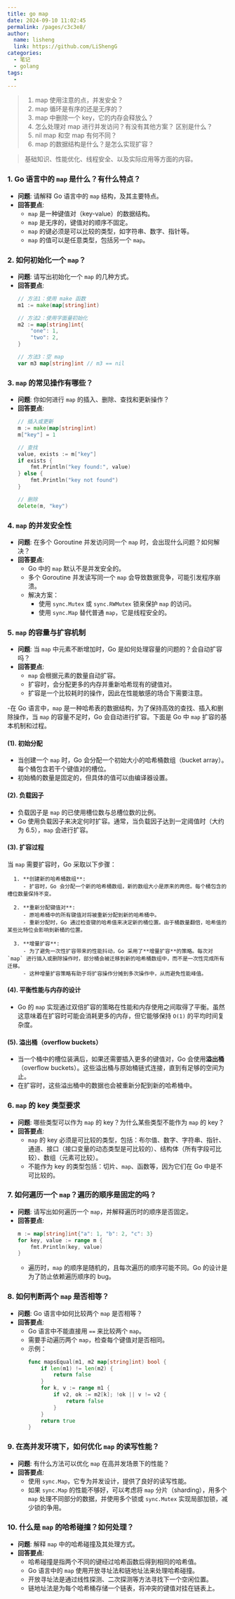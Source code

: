 ```yaml
---
title: go map
date: 2024-09-10 11:02:45
permalink: /pages/c3c3e8/
author: 
  name: lisheng
  link: https://github.com/LiShengG
categories: 
  - 笔记
  - golang
tags: 
  - 
---
```

> 1. map 使用注意的点，并发安全？
> 2. map 循环是有序的还是无序的？
> 3. map 中删除一个 key，它的内存会释放么？
> 4. 怎么处理对 map 进行并发访问？有没有其他方案？ 区别是什么？
> 5. nil map 和空 map 有何不同？
> 6. map 的数据结构是什么？是怎么实现扩容？


> 基础知识、性能优化、线程安全、以及实际应用等方面的内容。

### 1. **Go 语言中的 `map` 是什么？有什么特点？**
   - **问题**: 请解释 Go 语言中的 `map` 结构，及其主要特点。
   - **回答要点**:
     - `map` 是一种键值对（key-value）的数据结构。
     - `map` 是无序的，键值对的顺序不固定。
     - `map` 的键必须是可以比较的类型，如字符串、数字、指针等。
     - `map` 的值可以是任意类型，包括另一个 `map`。

### 2. **如何初始化一个 `map`？**
   - **问题**: 请写出初始化一个 `map` 的几种方式。
   - **回答要点**:
     ```go
     // 方法1：使用 make 函数
     m1 := make(map[string]int)

     // 方法2：使用字面量初始化
     m2 := map[string]int{
         "one": 1,
         "two": 2,
     }

     // 方法3：空 map
     var m3 map[string]int // m3 == nil
     ```

### 3. **`map` 的常见操作有哪些？**
   - **问题**: 你如何进行 `map` 的插入、删除、查找和更新操作？
   - **回答要点**:
     ```go
     // 插入或更新
     m := make(map[string]int)
     m["key"] = 1

     // 查找
     value, exists := m["key"]
     if exists {
         fmt.Println("key found:", value)
     } else {
         fmt.Println("key not found")
     }

     // 删除
     delete(m, "key")
     ```

### 4. **`map` 的并发安全性**
   - **问题**: 在多个 Goroutine 并发访问同一个 `map` 时，会出现什么问题？如何解决？
   - **回答要点**:
     - Go 中的 `map` 默认不是并发安全的。
     - 多个 Goroutine 并发读写同一个 `map` 会导致数据竞争，可能引发程序崩溃。
     - 解决方案：
       - 使用 `sync.Mutex` 或 `sync.RWMutex` 锁来保护 `map` 的访问。
       - 使用 `sync.Map` 替代普通 `map`，它是线程安全的。

### 5. **`map` 的容量与扩容机制**
   - **问题**: 当 `map` 中元素不断增加时，Go 是如何处理容量的问题的？会自动扩容吗？
   - **回答要点**:
     - `map` 会根据元素的数量自动扩容。
     - 扩容时，会分配更多的内存并重新哈希现有的键值对。
     - 扩容是一个比较耗时的操作，因此在性能敏感的场合下需要注意。
   
   -在 Go 语言中，`map` 是一种哈希表的数据结构，为了保持高效的查找、插入和删除操作，当 `map` 的容量不足时，Go 会自动进行扩容。下面是 Go 中 `map` 扩容的基本机制和过程。

#### (1). **初始分配**
- 当创建一个 `map` 时，Go 会分配一个初始大小的哈希桶数组（bucket array）。每个桶包含若干个键值对的槽位。
- 初始桶的数量是固定的，但具体的值可以由编译器设置。

#### (2). **负载因子**
- 负载因子是 `map` 的已使用槽位数与总槽位数的比例。
- Go 使用负载因子来决定何时扩容。通常，当负载因子达到一定阈值时（大约为 6.5），`map` 会进行扩容。

#### (3). **扩容过程**
当 `map` 需要扩容时，Go 采取以下步骤：

      1. **创建新的哈希桶数组**:
         - 扩容时，Go 会分配一个新的哈希桶数组，新的数组大小是原来的两倍。每个桶包含的槽位数量保持不变。
        
      2. **重新分配键值对**:
         - 原哈希桶中的所有键值对将被重新分配到新的哈希桶中。
         - 重新分配时，Go 通过检查键的哈希值来决定新的桶位置。由于桶数量翻倍，哈希值的某些比特位会影响到新桶的位置。

      3. **增量扩容**:
         - 为了避免一次性扩容带来的性能抖动，Go 采用了**增量扩容**的策略。每次对 `map` 进行插入或删除操作时，部分桶会被迁移到新的哈希桶数组中，而不是一次性完成所有迁移。
         - 这种增量扩容策略有助于将扩容操作分摊到多次操作中，从而避免性能峰值。

#### (4). **平衡性能与内存的设计**
- Go 的 `map` 实现通过双倍扩容的策略在性能和内存使用之间取得了平衡。虽然这意味着在扩容时可能会消耗更多的内存，但它能够保持 `O(1)` 的平均时间复杂度。

#### (5). **溢出桶（overflow buckets）**
- 当一个桶中的槽位装满后，如果还需要插入更多的键值对，Go 会使用**溢出桶**（overflow buckets）。这些溢出桶与原始桶链式连接，直到有足够的空间为止。
- 在扩容时，这些溢出桶中的数据也会被重新分配到新的哈希桶中。




### 6. **`map` 的 key 类型要求**
   - **问题**: 哪些类型可以作为 `map` 的 key？为什么某些类型不能作为 `map` 的 key？
   - **回答要点**:
     - `map` 的 key 必须是可比较的类型，包括：布尔值、数字、字符串、指针、通道、接口（接口变量的动态类型是可比较的）、结构体（所有字段可比较）、数组（元素可比较）。
     - 不能作为 key 的类型包括：切片、`map`、函数等，因为它们在 Go 中是不可比较的。

### 7. **如何遍历一个 `map`？遍历的顺序是固定的吗？**
   - **问题**: 请写出如何遍历一个 `map`，并解释遍历时的顺序是否固定。
   - **回答要点**:
     ```go
     m := map[string]int{"a": 1, "b": 2, "c": 3}
     for key, value := range m {
         fmt.Println(key, value)
     }
     ```
     - 遍历时，`map` 的顺序是随机的，且每次遍历的顺序可能不同。Go 的设计是为了防止依赖遍历顺序的 bug。

### 8. **如何判断两个 `map` 是否相等？**
   - **问题**: Go 语言中如何比较两个 `map` 是否相等？
   - **回答要点**:
     - Go 语言中不能直接用 `==` 来比较两个 `map`。
     - 需要手动遍历两个 `map`，检查每个键值对是否相同。
     - 示例：
       ```go
       func mapsEqual(m1, m2 map[string]int) bool {
           if len(m1) != len(m2) {
               return false
           }
           for k, v := range m1 {
               if v2, ok := m2[k]; !ok || v != v2 {
                   return false
               }
           }
           return true
       }
       ```

### 9. **在高并发环境下，如何优化 `map` 的读写性能？**
   - **问题**: 有什么方法可以优化 `map` 在高并发场景下的性能？
   - **回答要点**:
     - 使用 `sync.Map`，它专为并发设计，提供了良好的读写性能。
     - 如果 `sync.Map` 的性能不够好，可以考虑将 `map` 分片（sharding），用多个 `map` 处理不同部分的数据，并使用多个锁或 `sync.Mutex` 实现局部加锁，减少锁的争用。

### 10. **什么是 `map` 的哈希碰撞？如何处理？**
   - **问题**: 解释 `map` 中的哈希碰撞及其处理方式。
   - **回答要点**:
     - 哈希碰撞是指两个不同的键经过哈希函数后得到相同的哈希值。
     - Go 语言中的 `map` 使用开放寻址法和链地址法来处理哈希碰撞。
     - 开放寻址法是通过线性探测、二次探测等方法寻找下一个空闲位置。
     - 链地址法是为每个哈希桶存储一个链表，将冲突的键值对挂在链表上。
